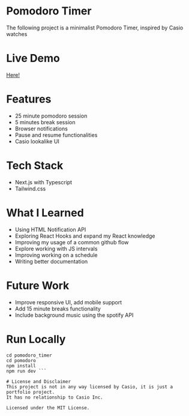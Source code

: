 # Pomodoro Timer
The following project is a minimalist Pomodoro Timer, inspired by Casio watches

# Live Demo
[Here!](https://pomodoro-timer-eta-sand.vercel.app/)

# Features
- 25 minute pomodoro session
- 5 minutes break session
- Browser notifications
- Pause and resume functionalities
- Casio lookalike UI

# Tech Stack
- Next.js with Typescript
- Tailwind.css

# What I Learned
- Using HTML Notification API
- Exploring React Hooks and expand my React knowledge
- Improving my usage of a common github flow
- Explore working with JS intervals
- Improving working on a schedule 
- Writing better documentation

# Future Work
- Improve responsive UI, add mobile support
- Add 15 minute breaks functionality
- Include background music using the spotify API

# Run Locally
```git clone  https://github.com/Mgalinri/pomodoro_timer.git
cd pomodoro_timer
cd pomodoro
npm install
npm run dev ```

# License and Disclaimer
This project is not in any way licensed by Casio, it is just a portfolio project. 
It has no relationship to Casio Inc.

Licensed under the MIT License.